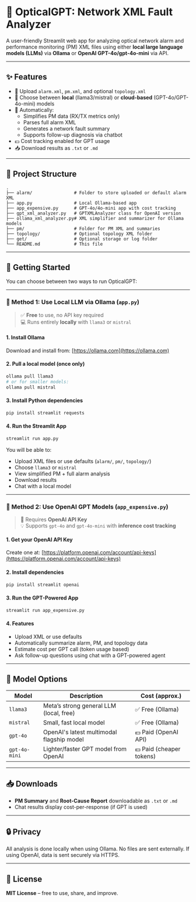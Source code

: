 # 📡 OpticalGPT: Network XML Fault Analyzer

A user-friendly Streamlit web app for analyzing optical network alarm and performance monitoring (PM) XML files using either **local large language models (LLMs)** via **Ollama** or **OpenAI GPT-4o/gpt-4o-mini** via API.

---

## ✨ Features

- 🔼 Upload `alarm.xml`, `pm.xml`, and optional `topology.xml`
- 🤖 Choose between **local** (llama3/mistral) or **cloud-based** (GPT-4o/GPT-4o-mini) models
- 📄 Automatically:
  - Simplifies PM data (RX/TX metrics only)
  - Parses full alarm XML
  - Generates a network fault summary
  - Supports follow-up diagnosis via chatbot
- 💵 Cost tracking enabled for GPT usage
- 📥 Download results as `.txt` or `.md`

---

## 📂 Project Structure

```
.
├── alarm/                # Folder to store uploaded or default alarm XML
├── app.py                # Local Ollama-based app
├── app_expensive.py      # GPT-4o/4o-mini app with cost tracking
├── gpt_xml_analyzer.py   # GPTXMLAnalyzer class for OpenAI version
├── ollama_xml_analyzer.py# XML simplifier and summarizer for Ollama models
├── pm/                   # Folder for PM XML and summaries
├── topology/             # Optional topology XML folder
├── get/                  # Optional storage or log folder
└── README.md             # This file
```

---

## 🚀 Getting Started

You can choose between two ways to run OpticalGPT:

---

### 🔹 Method 1: Use Local LLM via Ollama (`app.py`)

> ✅ **Free** to use, no API key required  
> 💻 Runs entirely **locally** with `llama3` or `mistral`

#### 1. Install Ollama

Download and install from: [https://ollama.com](https://ollama.com)

#### 2. Pull a local model (once only)

```bash
ollama pull llama3
# or for smaller models:
ollama pull mistral
```

#### 3. Install Python dependencies

```bash
pip install streamlit requests
```

#### 4. Run the Streamlit App

```bash
streamlit run app.py
```

You will be able to:
- Upload XML files or use defaults (`alarm/`, `pm/`, `topology/`)
- Choose `llama3` or `mistral`
- View simplified PM + full alarm analysis
- Download results
- Chat with a local model

---

### 🔹 Method 2: Use OpenAI GPT Models (`app_expensive.py`)

> 🔐 Requires **OpenAI API Key**  
> 💡 Supports `gpt-4o` and `gpt-4o-mini` with **inference cost tracking**

#### 1. Get your OpenAI API Key

Create one at: [https://platform.openai.com/account/api-keys](https://platform.openai.com/account/api-keys)

#### 2. Install dependencies

```bash
pip install streamlit openai
```

#### 3. Run the GPT-Powered App

```bash
streamlit run app_expensive.py
```

#### 4. Features

- Upload XML or use defaults
- Automatically summarize alarm, PM, and topology data
- Estimate cost per GPT call (token usage based)
- Ask follow-up questions using chat with a GPT-powered agent

---

## 🧠 Model Options

| Model        | Description                               | Cost (approx.)          |
|--------------|-------------------------------------------|--------------------------|
| `llama3`     | Meta’s strong general LLM (local, free)   | ✅ Free (Ollama)         |
| `mistral`    | Small, fast local model                   | ✅ Free (Ollama)         |
| `gpt-4o`     | OpenAI's latest multimodal flagship model | 💵 Paid (OpenAI API)     |
| `gpt-4o-mini`| Lighter/faster GPT model from OpenAI      | 💵 Paid (cheaper tokens) |

---

## 📥 Downloads

- **PM Summary** and **Root-Cause Report** downloadable as `.txt` or `.md`
- Chat results display cost-per-response (if GPT is used)

---

## 🔒 Privacy

All analysis is done locally when using Ollama. No files are sent externally. If using OpenAI, data is sent securely via HTTPS.

---

## 📜 License

**MIT License** – free to use, share, and improve.
